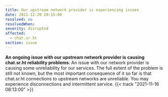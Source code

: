 ```yaml
---
title: Our upstream network provider is experiencing issues
date: 2021-12-20 20:15:00
resolved: no
resolvedWhen: 
severity: disrupted
affected:
  - chat.sr.ht
section: issue
---
```


**An ongoing issue with our upstream network provider is causing chat.sr.ht
reliability problems**:
An issue with our network provider is causing some unreliability for our
services. The full extent of the problem is still not known, but the most
important consequence of it so far is that chat.sr.ht connections to upstream
networks are unreliable. You may experience disconnections and intermittent
service.
{{< track "2021-11-16 08:13:00" >}}
